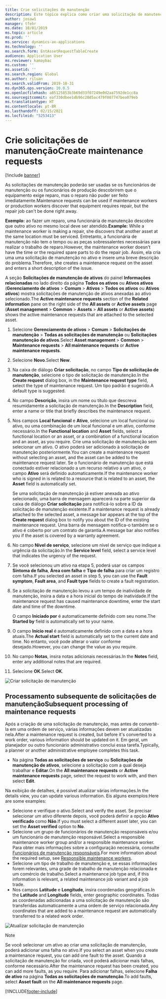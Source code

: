 ```yaml
---
title: Crie solicitações de manutenção
description: Este tópico explica como criar uma solicitação de manutenção em Gerenciamento de Ativos.
author: josaw1
manager: tfehr
ms.date: 10/01/2019
ms.topic: article
ms.prod: ''
ms.service: dynamics-ax-applications
ms.technology: ''
ms.search.form: EntAssetRequestTableCreate
audience: Application User
ms.reviewer: kamaybac
ms.custom: ''
ms.assetid: ''
ms.search.region: Global
ms.author: riluan
ms.search.validFrom: 2019-10-31
ms.dyn365.ops.version: 10.0.5
ms.openlocfilehash: a85125853b3b69d33f07249e0d2aa7592de1cc8a
ms.sourcegitcommit: eaf330dbee1db96c20d5ac479f007747bea079eb
ms.translationtype: HT
ms.contentlocale: pt-BR
ms.lasthandoff: 02/15/2021
ms.locfileid: "5253413"
---
```

# <a name="create-maintenance-requests"></a><span data-ttu-id="44c75-103">Crie solicitações de manutenção</span><span class="sxs-lookup"><span data-stu-id="44c75-103">Create maintenance requests</span></span>

[!include [banner](../../includes/banner.md)]

 

<span data-ttu-id="44c75-104">As solicitações de manutenção poderão ser usadas se os funcionários de manutenção ou os funcionários de produção descobrirem que o equipamento exige reparo, mas o reparo não puder ser feito imediatamente.</span><span class="sxs-lookup"><span data-stu-id="44c75-104">Maintenance requests can be used if maintenance workers or production workers discover that equipment requires repair, but the repair job can't be done right away.</span></span>

<span data-ttu-id="44c75-105">**Exemplo:** ao fazer um reparo, uma funcionária de manutenção descobre que outro ativo no mesmo local deve ser atendido.</span><span class="sxs-lookup"><span data-stu-id="44c75-105">**Example:** While a maintenance worker is making a repair, she discovers that another asset at the same location must be serviced.</span></span> <span data-ttu-id="44c75-106">Entretanto, a funcionária de manutenção não tem o tempo ou as peças sobressalentes necessárias para realizar o trabalho de reparo.</span><span class="sxs-lookup"><span data-stu-id="44c75-106">However, the maintenance worker doesn't have the time or the required spare parts to do the repair job.</span></span> <span data-ttu-id="44c75-107">Assim, ela cria uma uma solicitação de manutenção no ativo e insere uma breve descrição do problema.</span><span class="sxs-lookup"><span data-stu-id="44c75-107">Therefore, she creates a maintenance request on the asset and enters a short description of the issue.</span></span>

<span data-ttu-id="44c75-108">A seção **Solicitações de manutenção de ativos** do painel **Informações relacionadas** no lado direito da página **Todos os ativos** ou **Ativos ativos** (**Gerenciamento de ativos** \> **Comum** \> **Ativos** \> **Todos os ativos** ou **Ativos ativos**) mostra solicitações de manutenção de ativos anexadas ao ativo selecionado.</span><span class="sxs-lookup"><span data-stu-id="44c75-108">The **Active maintenance requests** section of the **Related information** pane on the right side of the **All assets** or **Active assets** page (**Asset management** \> **Common** \> **Assets** \> **All assets** or **Active assets**) shows the active maintenance requests that are attached to the selected asset.</span></span>

1. <span data-ttu-id="44c75-109">Selecione **Gerenciamento de ativos** \> **Comum** \> **Solicitações de manutenção** \> **Todas as solicitações de manutenção** ou **Solicitações manutenção de ativos**.</span><span class="sxs-lookup"><span data-stu-id="44c75-109">Select **Asset management** \> **Common** \> **Maintenance requests** \> **All maintenance requests** or **Active maintenance requests**.</span></span>
2. <span data-ttu-id="44c75-110">Selecione **Novo**.</span><span class="sxs-lookup"><span data-stu-id="44c75-110">Select **New**.</span></span>
3. <span data-ttu-id="44c75-111">Na caixa de diálogo **Criar solicitação**, no campo **Tipo de solicitação de manutenção**, selecione o tipo de solicitação de manutenção.</span><span class="sxs-lookup"><span data-stu-id="44c75-111">In the **Create request** dialog box, in the **Maintenance request type** field, select the type of maintenance request.</span></span> <span data-ttu-id="44c75-112">Um tipo padrão é sugerido.</span><span class="sxs-lookup"><span data-stu-id="44c75-112">A default type is suggested.</span></span>
4. <span data-ttu-id="44c75-113">No campo **Descrição**, insira um nome ou título que descreva resumidamente a solicitação de manutenção.</span><span class="sxs-lookup"><span data-stu-id="44c75-113">In the **Description** field, enter a name or title that briefly describes the maintenance request.</span></span>
5. <span data-ttu-id="44c75-114">Nos campos **Local funcional** e **Ativo**, selecione um local funcional ou ativo, ou uma combinação de um local funcional e um ativo, conforme necessário.</span><span class="sxs-lookup"><span data-stu-id="44c75-114">In the **Functional location** and **Asset** fields, select a functional location or an asset, or a combination of a functional location and an asset, as you require.</span></span> <span data-ttu-id="44c75-115">Crie uma solicitação de manutenção sem selecionar um ativo. O ativo poderá ser adicionado à solicitação de manutenção posteriormente.</span><span class="sxs-lookup"><span data-stu-id="44c75-115">You can create a maintenance request without selecting an asset, and the asset can be added to the maintenance request later.</span></span> <span data-ttu-id="44c75-116">Se o funcionário de manutenção que está conectado estiver relacionado a um recurso relativo a um ativo, o campo **Ativo** será definido automaticamente.</span><span class="sxs-lookup"><span data-stu-id="44c75-116">If the maintenance worker who is signed in is related to a resource that is related to an asset, the **Asset** field is automatically set.</span></span>

    <span data-ttu-id="44c75-117">Se uma solicitação de manutenção já estiver anexada ao ativo selecionado, uma barra de mensagem aparecerá na parte superior da caixa de diálogo **Criar solicitação** para notificá-lo sobre a ID da solicitação de manutenção existente.</span><span class="sxs-lookup"><span data-stu-id="44c75-117">If a maintenance request is already attached to the selected asset, a message bar appears at the top of the **Create request** dialog box to notify you about the ID of the existing maintenance request.</span></span> <span data-ttu-id="44c75-118">Uma barra de mensagem notifica-o também se o ativo é coberto por um contrato de garantia.</span><span class="sxs-lookup"><span data-stu-id="44c75-118">A message bar also notifies you if the asset is covered by a warranty agreement.</span></span>

6. <span data-ttu-id="44c75-119">No campo **Nível de serviço**, selecione um nível de serviço que indique a urgência da solicitação.</span><span class="sxs-lookup"><span data-stu-id="44c75-119">In the **Service level** field, select a service level that indicates the urgency of the request.</span></span>
7. <span data-ttu-id="44c75-120">Se você selecionou um ativo na etapa 5, poderá usar os campos **Sintoma de falha**, **Área com falha** e **Tipo de falha** para criar um registro com falha.</span><span class="sxs-lookup"><span data-stu-id="44c75-120">If you selected an asset in step 5, you can use the **Fault symptom**, **Fault area**, and **Fault type** fields to create a fault registration.</span></span>
8. <span data-ttu-id="44c75-121">Se a solicitação de manutenção levou a um tempo de inatividade de manutenção, insira a data e a hora inicial do tempo de inatividade.</span><span class="sxs-lookup"><span data-stu-id="44c75-121">If the maintenance request has caused maintenance downtime, enter the start date and time of the downtime.</span></span>

    <span data-ttu-id="44c75-122">O campo **Iniciado por** é automaticamente definido com seu nome.</span><span class="sxs-lookup"><span data-stu-id="44c75-122">The **Started by** field is automatically set to your name.</span></span>

10. <span data-ttu-id="44c75-123">O campo **Início real** é automaticamente definido com a data e a hora atuais.</span><span class="sxs-lookup"><span data-stu-id="44c75-123">The **Actual start** field is automatically set to the current date and time.</span></span> <span data-ttu-id="44c75-124">No entanto, você pode alterar o valor conforme desejado.</span><span class="sxs-lookup"><span data-stu-id="44c75-124">However, you can change the value as you require.</span></span>
11. <span data-ttu-id="44c75-125">No campo **Notas**, insira notas adicionais necessárias.</span><span class="sxs-lookup"><span data-stu-id="44c75-125">In the **Notes** field, enter any additional notes that are required.</span></span>
12. <span data-ttu-id="44c75-126">Selecione **OK**.</span><span class="sxs-lookup"><span data-stu-id="44c75-126">Select **OK**.</span></span>

![Criar solicitação de manutenção](media/03-manage-maintenance-requests.png)

## <a name="subsequent-processing-of-maintenance-requests"></a><span data-ttu-id="44c75-128">Processamento subsequente de solicitações de manutenção</span><span class="sxs-lookup"><span data-stu-id="44c75-128">Subsequent processing of maintenance requests</span></span>

<span data-ttu-id="44c75-129">Após a criação de uma solicitação de manutenção, mas antes de convertê-la em uma ordem de serviço, várias informações devem ser atualizadas nela.</span><span class="sxs-lookup"><span data-stu-id="44c75-129">After a maintenance request is created, but before it's converted to a work order, various information should be updated on it.</span></span> <span data-ttu-id="44c75-130">Em geral, um planejador ou outro funcionário administrativo conclui essa tarefa.</span><span class="sxs-lookup"><span data-stu-id="44c75-130">Typically, a planner or another administrative employee completes this task.</span></span>

- <span data-ttu-id="44c75-131">Na página **Todas as solicitações de serviço** ou **Solicitações de manutenção de ativos**, selecione a solicitação com a qual deseja trabalhar e **Editar**.</span><span class="sxs-lookup"><span data-stu-id="44c75-131">On the **All maintenance requests** or **Active maintenance requests** page, select the request to work with, and then select **Edit**.</span></span>

<span data-ttu-id="44c75-132">Na exibição de detalhes, é possível atualizar várias informações.</span><span class="sxs-lookup"><span data-stu-id="44c75-132">In the details view, you can update various information.</span></span> <span data-ttu-id="44c75-133">Eis alguns exemplos:</span><span class="sxs-lookup"><span data-stu-id="44c75-133">Here are some examples:</span></span>

- <span data-ttu-id="44c75-134">Selecione e verifique o ativo.</span><span class="sxs-lookup"><span data-stu-id="44c75-134">Select and verify the asset.</span></span> <span data-ttu-id="44c75-135">Se precisar selecionar um ativo diferente depois, você poderá definir a opção **Ativo verificado** como **Não**.</span><span class="sxs-lookup"><span data-stu-id="44c75-135">If you must select a different asset later, you can set the **Asset verified** option to **No**.</span></span>
- <span data-ttu-id="44c75-136">Selecione um grupo de funcionários de manutenção responsáveis e/ou um funcionário de manutenção responsável.</span><span class="sxs-lookup"><span data-stu-id="44c75-136">Select a responsible maintenance worker group and/or a responsible maintenance worker.</span></span> <span data-ttu-id="44c75-137">Para obter mais informações sobre a configuração necessária, consulte [Funcionários de manutenção responsáveis](../setup-for-maintenance-requests/responsible-workers.md).</span><span class="sxs-lookup"><span data-stu-id="44c75-137">For more information about the required setup, see [Responsible maintenance workers](../setup-for-maintenance-requests/responsible-workers.md).</span></span>
- <span data-ttu-id="44c75-138">Selecione um tipo de trabalho de manutenção e, se essas informações forem relevantes, uma grade de trabalho de manutenção relacionada e um comércio de trabalho.</span><span class="sxs-lookup"><span data-stu-id="44c75-138">Select a maintenance job type and, if this information is relevant, a related maintenance job variant and a job trade.</span></span>
- <span data-ttu-id="44c75-139">Nos campos **Latitude** e **Longitude**, insira coordenadas geográficas.</span><span class="sxs-lookup"><span data-stu-id="44c75-139">In the **Latitude** and **Longitude** fields, enter geographic coordinates.</span></span> <span data-ttu-id="44c75-140">Todas as coordenadas adicionadas a uma solicitação de manutenção são transferidas automaticamente a uma ordem de serviço relacionada.</span><span class="sxs-lookup"><span data-stu-id="44c75-140">Any coordinates that are added to a maintenance request are automatically transferred to a related work order.</span></span> 

![Atualizar solicitação de manutenção](media/04-manage-maintenance-requests.png)

> [!NOTE]
> <span data-ttu-id="44c75-142">Se você selecionar um ativo ao criar uma solicitação de manutenção, poderá adicionar uma falha no ativo.</span><span class="sxs-lookup"><span data-stu-id="44c75-142">If you select an asset when you create a maintenance request, you can add one fault to the asset.</span></span> <span data-ttu-id="44c75-143">Quando a solicitação de manutenção for criada, você poderá adicionar mais falhas, conforme necessário.</span><span class="sxs-lookup"><span data-stu-id="44c75-143">After the maintenance request has been created, you can add more faults, as you require.</span></span> <span data-ttu-id="44c75-144">Para adicionar falhas, selecione **Falha de ativo** na página **Todas as solicitações de manutenção**.</span><span class="sxs-lookup"><span data-stu-id="44c75-144">To add faults, select **Asset fault** on the **All maintenance requests** page.</span></span>


[!INCLUDE[footer-include](../../../includes/footer-banner.md)]